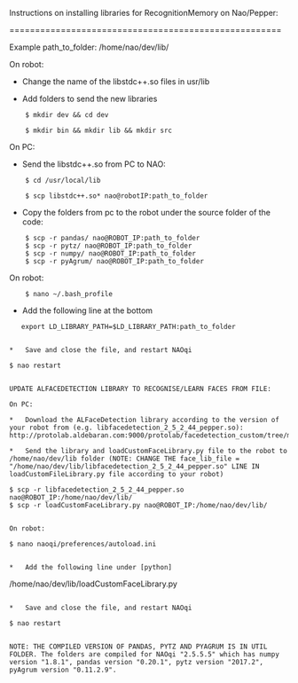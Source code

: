 Instructions on installing libraries for RecognitionMemory on Nao/Pepper:

=====================================================

Example path_to_folder: /home/nao/dev/lib/

On robot:

*   Change the name of the libstdc++.so files in usr/lib

*   Add folders to send the new libraries

```
    $ mkdir dev && cd dev

    $ mkdir bin && mkdir lib && mkdir src

```

On PC:

*   Send the libstdc++.so from PC to NAO: 

```
    $ cd /usr/local/lib

    $ scp libstdc++.so* nao@robotIP:path_to_folder
```

*   Copy the folders from pc to the robot under the source folder of the code:

```
    $ scp -r pandas/ nao@ROBOT_IP:path_to_folder
    $ scp -r pytz/ nao@ROBOT_IP:path_to_folder
    $ scp -r numpy/ nao@ROBOT_IP:path_to_folder
    $ scp -r pyAgrum/ nao@ROBOT_IP:path_to_folder
```

On robot:

```
    $ nano ~/.bash_profile
```

*   Add the following line at the bottom

```
   export LD_LIBRARY_PATH=$LD_LIBRARY_PATH:path_to_folder


*   Save and close the file, and restart NAOqi

```
    $ nao restart
```

UPDATE ALFACEDETECTION LIBRARY TO RECOGNISE/LEARN FACES FROM FILE:

On PC:

*   Download the ALFaceDetection library according to the version of your robot from (e.g. libfacedetection_2_5_2_44_pepper.so): http://protolab.aldebaran.com:9000/protolab/facedetection_custom/tree/master

*   Send the library and loadCustomFaceLibrary.py file to the robot to /home/nao/dev/lib folder (NOTE: CHANGE THE face_lib_file = "/home/nao/dev/lib/libfacedetection_2_5_2_44_pepper.so" LINE IN loadCustomFileLibrary.py file according to your robot)

```
    $ scp -r libfacedetection_2_5_2_44_pepper.so nao@ROBOT_IP:/home/nao/dev/lib/
    $ scp -r loadCustomFaceLibrary.py nao@ROBOT_IP:/home/nao/dev/lib/
```

On robot:

```
    $ nano naoqi/preferences/autoload.ini
```

*   Add the following line under [python]

```
/home/nao/dev/lib/loadCustomFaceLibrary.py
```

*   Save and close the file, and restart NAOqi

```
    $ nao restart
```

NOTE: THE COMPILED VERSION OF PANDAS, PYTZ AND PYAGRUM IS IN UTIL FOLDER. The folders are compiled for NAOqi "2.5.5.5" which has numpy version "1.8.1", pandas version "0.20.1", pytz version "2017.2", pyAgrum version "0.11.2.9".




